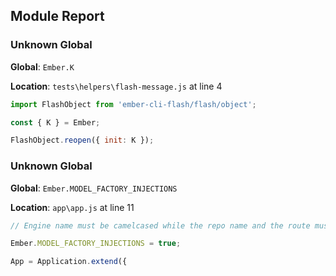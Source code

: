 ## Module Report
### Unknown Global

**Global**: `Ember.K`

**Location**: `tests\helpers\flash-message.js` at line 4

```js
import FlashObject from 'ember-cli-flash/flash/object';

const { K } = Ember;

FlashObject.reopen({ init: K });
```

### Unknown Global

**Global**: `Ember.MODEL_FACTORY_INJECTIONS`

**Location**: `app\app.js` at line 11

```js
// Engine name must be camelcased while the repo name and the route must be dasherized

Ember.MODEL_FACTORY_INJECTIONS = true;

App = Application.extend({
```
